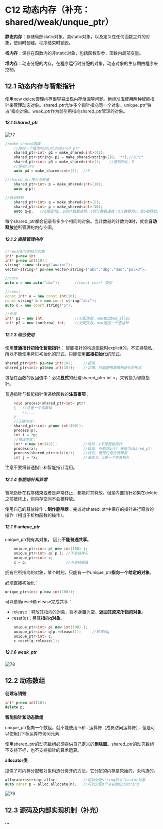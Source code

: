 # C12 动态内存（补充：shared/weak/unque_ptr）

**静态内存**：存储局部static对象，类static对象，以及定义在任何函数之外的对象，使用时创建，程序结束时销毁。

**栈内存**：保存在函数内的非static对象，包括函数形参，函数内局部变量。

**堆内存**：动态分配的内存，在程序运行时分配的对象，动态对象的生存期由程序来控制。

## 12.1 动态内存与智能指针

使用new delete管理内存很容易出现内存泄漏等问题。新标准库使用两种智能指针来管理动态对象。shared_ptr允许多个指针指向同一个对象。unique_ptr“独占”指向对象。weak_ptr作为弱引用指向shared_ptr管理的对象。

##### 12.1.1shared_ptr

![77](https://raw.githubusercontent.com/whyeinstein/ndssl_training_notes/main/img/202307192338113.png)

```c++
//make shared函数
	//指向一个值为42的int的shared_ptr
	shared_ptr<int> p1 = make_shared<int>(42);
	shared_ptr<string> p2 = make_shared<string>(10, '*');//10个*
	shared_ptr<int> p3 = make_shared<int>();	//值初始化，0
	//使用auto
	auto p4 = make_shared<int>(5);	//5

//shared_ptr拷贝与赋值
	shared_ptr<int> p = make_shared<int>(10);
	auto q(p);
	
//自动释放
	shared_ptr<int> q = make_shared<int>(5);
	shared_ptr<int> p = make_shared<int>(10);
	auto q=p;	//q赋值为p，p的计数器递增，q的计数器递减；q计数器为0，即5被释放。
```

每个shared_ptr都会记录有多少个相同的对象。当计数器的计数为**0**时，就会**自动释放**他所管理的内存空间。

##### 12.1.2 直接管理内存

```c++
//new分配与初始化对象
int* p=new int
int* p=new int(10)；
string* s=new string("woaini");
vector<string>* ps=new vector<string>{"abc","dbg","dad","polkd"};

//auto 
auto x = new auto("abc");		//const char* 类型

//const
const int* a = new const int(10);
const string* b = new const string("abc");
auto c = new const string("5");

//失败
int* p1 = new int;				//分配失败，new抛出bad_alloc
int* p2 = new (nothrow) int;	//分配失败，new返回一个空指针

```

##### 12.1.3 综合使用

使用**普通指针初始化智能指针**： 智能指针的构造函数时explicit的，不支持隐私，所以不能使用拷贝初始化的形式，只能使用**直接初始化**的形式。

```c++
shared_ptr<int> p1=new int(10);		//错误
shared_ptr<int> p1{new int(10)};	//正确，只能使用直接初始化的形式
```

包括在函数的返回值中：必须**显式**的创建shared_ptr< int >，来转换为智能指针。

普通指针与智能指针传递给函数的**注意事项**：

```c++
	void process(shared_ptr<int> ptr)
	{	//这是一个函数体
		//.... 
	}
	//正确方式：
	shared_ptr<int> p(new int(400));
	process(p);
	int i = *p;
	//错误方式：
	int* x(new int(42));			//危险：x不是智能指针
	process(x);						//错误，不能将int* 转换为shared_ptr
	process(shared_ptr<int>(x));	//合法，但是内存会被释放
	int j = *x;						//未定义，x是一个空悬指针
```

注意不要将普通指针和智能指针混用。

##### 12.1.4 智能指针和异常

智能指针在程序结束或者是异常终止，都能将其释放。但是内置指针如果在delete之前被终止，则内存空间不会被释放。

使用自己的释放操作：**制作删除器**：完成对shared_ptr中保存的指针进行释放的操作（相当于析构函数的操作）。

##### 12.1.5 unique_ptr

unique_ptr拥有其对象， 因此**不能普通共享**。

```c++
	unique_ptr<int> p{ new int(100) };
	unique_ptr<int> q{ p };	//不支持拷贝
	unique_ptr<int> c;
	c = p;					//不支持赋值
```

拥有它所指向的对象，某个时刻，只能有**一个**unique_ptr**指向一个给定的对象**。

必须直接初始化：

```c++
unique_ptr<int> p(new int(100));
```

可以借助reset和release完成共享：

- release：释放其指向的对象，将本身置为空，**返回其原来所指的对象**。
- reset(q)：另其**指向q对象**。

```c++
	unique_ptr<int> p{ new int(100) };
	unique_ptr<int> q(p.release());		//转移给q
	unique_ptr<int> c;
	c.reset(q.release());
```

##### 12.1.6 weak_ptr

![78](https://raw.githubusercontent.com/whyeinstein/ndssl_training_notes/main/img/202307192353502.png)

## 12.2 动态数组

**创建与销毁**

```c++
int* p=new int[10];
delete p;
```

**智能指针和动态数组**

unique_ptr指向一个数组，就不能使用->和 . 运算符（成员访问运算符），但是可以使用[]下标运算符访问元素.

使用shared_ptr的动态数组必须提供自己定义的**删除器**。shared_ptr的动态数组不支持下标，也不支持指针的算术运算。

**allocator类**

提供了将内存分配和对象构造分离开的方法。它分配的内存是原始的，未构造的。

```c++
allocator<string> alloc;			//可以分配string的allocator对象
auto const p = alloc.allocate(n);	//可以分配n个未初始化的string
```

![79](https://raw.githubusercontent.com/whyeinstein/ndssl_training_notes/main/img/202307192357389.png)



## 12.3 源码及内部实现机制（补充）

**...**
